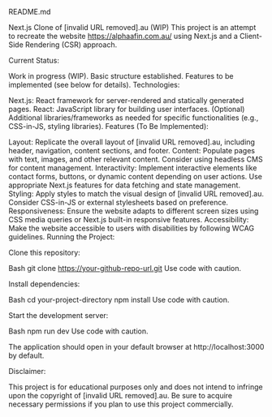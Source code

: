 README.md

Next.js Clone of [invalid URL removed].au (WIP)
This project is an attempt to recreate the website https://alphaafin.com.au/ using Next.js and a Client-Side Rendering (CSR) approach.

Current Status:

Work in progress (WIP).
Basic structure established.
Features to be implemented (see below for details).
Technologies:

Next.js: React framework for server-rendered and statically generated pages.
React: JavaScript library for building user interfaces.
(Optional) Additional libraries/frameworks as needed for specific functionalities (e.g., CSS-in-JS, styling libraries).
Features (To Be Implemented):

Layout: Replicate the overall layout of [invalid URL removed].au, including header, navigation, content sections, and footer.
Content: Populate pages with text, images, and other relevant content. Consider using headless CMS for content management.
Interactivity: Implement interactive elements like contact forms, buttons, or dynamic content depending on user actions. Use appropriate Next.js features for data fetching and state management.
Styling: Apply styles to match the visual design of [invalid URL removed].au. Consider CSS-in-JS or external stylesheets based on preference.
Responsiveness: Ensure the website adapts to different screen sizes using CSS media queries or Next.js built-in responsive features.
Accessibility: Make the website accessible to users with disabilities by following WCAG guidelines.
Running the Project:

Clone this repository:

Bash
git clone https://your-github-repo-url.git
Use code with caution.

Install dependencies:

Bash
cd your-project-directory
npm install
Use code with caution.

Start the development server:

Bash
npm run dev
Use code with caution.

The application should open in your default browser at http://localhost:3000 by default.

Disclaimer:

This project is for educational purposes only and does not intend to infringe upon the copyright of [invalid URL removed].au. Be sure to acquire necessary permissions if you plan to use this project commercially.